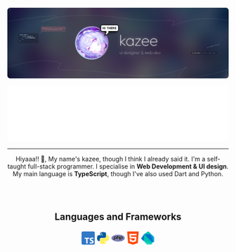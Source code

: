 
![...](https://raw.githubusercontent.com/00kazee/00kazee/refs/heads/main/dokoo.png)

![...](./diggitarr.png)

---

<p align="center">Hiyaaa!! 👋, My name's kazee, though I think I already said it. I'm a self-taught full-stack programmer. I specialise in <b>Web Development & UI design</b>. My main language is <b>TypeScript</b>, though I've also used Dart and Python.</p>


<br><br>
## <p align="center">Languages and Frameworks</p>
<p align="center">
  <img src="ts.png" alt="TypeScript" width="30"/>
  <img src="python.webp" alt="Python" width="30"/>
  <img src="php.png" alt="PHP" width="30"/>
  <img src="html.png" alt="HTML" width="30"/>
  <img src="dart.png" alt="Dart" width="30"/>
</p>
